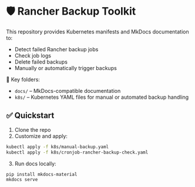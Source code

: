 # 🛡️ Rancher Backup Toolkit

This repository provides Kubernetes manifests and MkDocs documentation to:

- Detect failed Rancher backup jobs
- Check job logs
- Delete failed backups
- Manually or automatically trigger backups

📂 Key folders:
- `docs/` – MkDocs-compatible documentation
- `k8s/` – Kubernetes YAML files for manual or automated backup handling

## ✅ Quickstart

1. Clone the repo
2. Customize and apply:
```bash
kubectl apply -f k8s/manual-backup.yaml
kubectl apply -f k8s/cronjob-rancher-backup-check.yaml
```
3. Run docs locally:
```bash
pip install mkdocs-material
mkdocs serve
```
